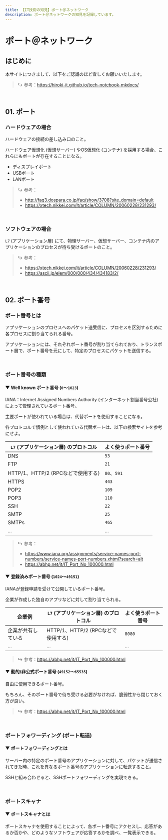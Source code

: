 ```yaml
---
title: 【IT技術の知見】ポート＠ネットワーク
description: ポート＠ネットワークの知見を記録しています。
---
```


# ポート＠ネットワーク

## はじめに

本サイトにつきまして、以下をご認識のほど宜しくお願いいたします。



> ↪️ 参考：https://hiroki-it.github.io/tech-notebook-mkdocs/

<br>

## 01. ポート

### ハードウェアの場合

ハードウェアの接続の差し込み口のこと。

ハードウェア仮想化 (仮想サーバー) やOS仮想化 (コンテナ) を採用する場合、これらにもポートが存在することになる。



- ディスプレイポート
- USBポート
- LANポート

> ↪️ 参考：
>
> - http://faq3.dospara.co.jp/faq/show/3708?site_domain=default
> - https://xtech.nikkei.com/it/article/COLUMN/20060228/231293/

<br>

### ソフトウェアの場合

```L7``` (アプリケーション層) にて、物理サーバー、仮想サーバー、コンテナ内のアプリケーションのプロセスが待ち受けるポートのこと。



> ↪️ 参考：
> 
> - https://xtech.nikkei.com/it/article/COLUMN/20060228/231293/
> - https://ascii.jp/elem/000/000/434/434183/2/

<br>

## 02. ポート番号

### ポート番号とは

アプリケーションのプロセスへのパケット送受信に、プロセスを区別するために各プロセスに割り当てられる番号。

アプリケーションには、それぞれポート番号が割り当てられており、トランスポート層で、ポート番号を元にして、特定のプロセスにパケットを送信する。



<br>

### ポート番号の種類

#### ▼ Well known ポート番号 (```0```～```1023```) 

IANA：Internet Assigned Numbers Authority (インターネット割当番号公社) によって管理されているポート番号。

主要ポートが使われている場合は、代替ポートを使用することになる。

各プロトコルで慣例として使われている代替ポートは、以下の検索サイトを参考にせよ。



| ```L7``` (アプリケーション層) のプロトコル | よく使うポート番号       |
|------------------------------|--------------------|
| DNS                          | ```53```           |
| FTP                          | ```21```           |
| HTTP/1、HTTP/2 (RPCなどで使用する) | ```80```、```591``` |
| HTTPS                        | ```443```          |
| POP2                         | ```109```          |
| POP3                         | ```110```          |
| SSH                          | ```22```           |
| SMTP                         | ```25```           |
| SMTPs                        | ```465```          |
| ...                          | ...                |


> ↪️ 参考：
>
> - https://www.iana.org/assignments/service-names-port-numbers/service-names-port-numbers.xhtml?search=alt
> - https://abhp.net/it/IT_Port_No_100000.html


#### ▼ 登録済みポート番号 (```1024```～```49151```) 

IANAが登録申請を受けて公開しているポート番号。

企業が作成した独自のアプリなどに対して割り当てられる。



| 企業例        | ```L7``` (アプリケーション層) のプロトコル | よく使うポート番号 |
|---------------|------------------------------|--------------|
| 企業が共有している | HTTP/1、HTTP/2 (RPCなどで使用する) | ```8080```   |
| ...           | ...                          | ...          |

> ↪️ 参考：https://abhp.net/it/IT_Port_No_100000.html


#### ▼ 動的/非公式ポート番号 (```49152```～```65535```) 

自由に使用できるポート番号。

もちろん、そのポート番号で待ち受ける必要がなければ、脆弱性から閉じておく方が良い。



> ↪️ 参考：https://abhp.net/it/IT_Port_No_100000.html


<br>

### ポートフォワーディング (ポート転送) 

#### ▼ ポートフォワーディングとは

サーバー内の特定のポート番号のアプリケーションに対して、パケットが送信されてきた時、これを異なるポート番号のアプリケーションに転送すること。

SSHと組み合わせると、SSHポートフォワーディングを実現できる。



<br>

### ポートスキャナ

#### ▼ ポートスキャナとは

ポートスキャナを使用することによって、各ポート番号にアクセスし、応答があるか否かや、どのようなソフトウェアが応答するかを調べ、一覧表示できる。



<br>

